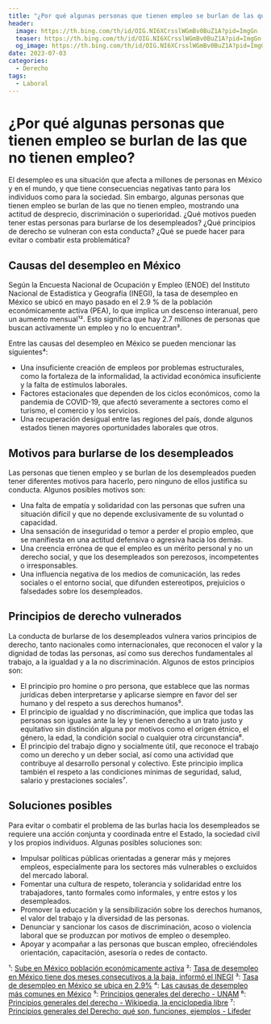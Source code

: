 ```yaml
---
title: "¿Por qué algunas personas que tienen empleo se burlan de las que no tienen empleo?"
header:
  image: https://th.bing.com/th/id/OIG.NI6XCrsslWGmBv0BuZ1A?pid=ImgGn
  teaser: https://th.bing.com/th/id/OIG.NI6XCrsslWGmBv0BuZ1A?pid=ImgGn
  og_image: https://th.bing.com/th/id/OIG.NI6XCrsslWGmBv0BuZ1A?pid=ImgGn
date: 2023-07-03
categories:
  - Derecho
tags:
  - Laboral
---
```


# ¿Por qué algunas personas que tienen empleo se burlan de las que no tienen empleo?

El desempleo es una situación que afecta a millones de personas en México y en el mundo, y que tiene consecuencias negativas tanto para los individuos como para la sociedad. Sin embargo, algunas personas que tienen empleo se burlan de las que no tienen empleo, mostrando una actitud de desprecio, discriminación o superioridad. ¿Qué motivos pueden tener estas personas para burlarse de los desempleados? ¿Qué principios de derecho se vulneran con esta conducta? ¿Qué se puede hacer para evitar o combatir esta problemática?

## Causas del desempleo en México

Según la Encuesta Nacional de Ocupación y Empleo (ENOE) del Instituto Nacional de Estadística y Geografía (INEGI), la tasa de desempleo en México se ubicó en mayo pasado en el 2.9 % de la población económicamente activa (PEA), lo que implica un descenso interanual, pero un aumento mensual¹². Esto significa que hay 2.7 millones de personas que buscan activamente un empleo y no lo encuentran³.

Entre las causas del desempleo en México se pueden mencionar las siguientes⁴:

- Una insuficiente creación de empleos por problemas estructurales, como la fortaleza de la informalidad, la actividad económica insuficiente y la falta de estímulos laborales.
- Factores estacionales que dependen de los ciclos económicos, como la pandemia de COVID-19, que afectó severamente a sectores como el turismo, el comercio y los servicios.
- Una recuperación desigual entre las regiones del país, donde algunos estados tienen mayores oportunidades laborales que otros.

## Motivos para burlarse de los desempleados

Las personas que tienen empleo y se burlan de los desempleados pueden tener diferentes motivos para hacerlo, pero ninguno de ellos justifica su conducta. Algunos posibles motivos son:

- Una falta de empatía y solidaridad con las personas que sufren una situación difícil y que no depende exclusivamente de su voluntad o capacidad.
- Una sensación de inseguridad o temor a perder el propio empleo, que se manifiesta en una actitud defensiva o agresiva hacia los demás.
- Una creencia errónea de que el empleo es un mérito personal y no un derecho social, y que los desempleados son perezosos, incompetentes o irresponsables.
- Una influencia negativa de los medios de comunicación, las redes sociales o el entorno social, que difunden estereotipos, prejuicios o falsedades sobre los desempleados.

## Principios de derecho vulnerados

La conducta de burlarse de los desempleados vulnera varios principios de derecho, tanto nacionales como internacionales, que reconocen el valor y la dignidad de todas las personas, así como sus derechos fundamentales al trabajo, a la igualdad y a la no discriminación. Algunos de estos principios son:

- El principio pro homine o pro persona, que establece que las normas jurídicas deben interpretarse y aplicarse siempre en favor del ser humano y del respeto a sus derechos humanos⁵.
- El principio de igualdad y no discriminación, que implica que todas las personas son iguales ante la ley y tienen derecho a un trato justo y equitativo sin distinción alguna por motivos como el origen étnico, el género, la edad, la condición social o cualquier otra circunstancia⁶.
- El principio del trabajo digno y socialmente útil, que reconoce el trabajo como un derecho y un deber social, así como una actividad que contribuye al desarrollo personal y colectivo. Este principio implica también el respeto a las condiciones mínimas de seguridad, salud, salario y prestaciones sociales⁷.

## Soluciones posibles

Para evitar o combatir el problema de las burlas hacia los desempleados se requiere una acción conjunta y coordinada entre el Estado, la sociedad civil y los propios individuos. Algunas posibles soluciones son:

- Impulsar políticas públicas orientadas a generar más y mejores empleos, especialmente para los sectores más vulnerables o excluidos del mercado laboral.
- Fomentar una cultura de respeto, tolerancia y solidaridad entre los trabajadores, tanto formales como informales, y entre estos y los desempleados.
- Promover la educación y la sensibilización sobre los derechos humanos, el valor del trabajo y la diversidad de las personas.
- Denunciar y sancionar los casos de discriminación, acoso o violencia laboral que se produzcan por motivos de empleo o desempleo.
- Apoyar y acompañar a las personas que buscan empleo, ofreciéndoles orientación, capacitación, asesoría o redes de contacto.

¹: [Sube en México población económicamente activa](https://www.elsiglodetorreon.com.mx/noticia/2023/sube-en-mexico-poblacion-economicamente-activa.html)
²: [Tasa de desempleo en México tiene dos meses consecutivos a la baja, informó el INEGI](https://www.infobae.com/mexico/2023/07/02/tasa-de-desempleo-en-mexico-tiene-dos-meses-consecutivos-a-la-baja-informo-el-inegi/)
³: [Tasa de desempleo en México se ubica en 2.9%](https://www.msn.com/es-mx/dinero/noticias/tasa-de-desempleo-en-m%C3%A9xico-se-ubica-en-29/ar-AA1diUJq)
⁴: [Las causas de desempleo más comunes en México](https://www.eleconomista.com.mx/capitalhumano/Las-causas-de-desempleo-mas-comunes-en-Mexico-20220126-0087.html)
⁵: [Principios generales del derecho - UNAM](https://archivos.juridicas.unam.mx/www/bjv/libros/1/139/11.pdf)
⁶: [Principios generales del derecho - Wikipedia, la enciclopedia libre](https://es.wikipedia.org/wiki/Principios_generales_del_Derecho)
⁷: [Principios generales del Derecho: qué son, funciones, ejemplos - Lifeder](https://www.lifeder.com/principios-generales-derecho/)

